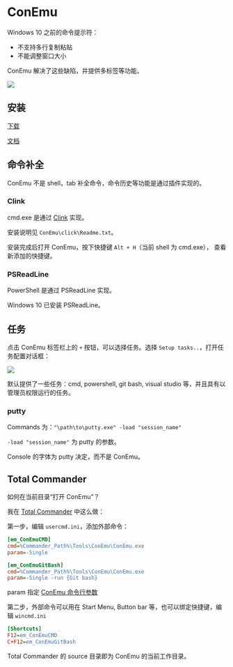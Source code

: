 # ConEmu

Windows 10 之前的命令提示符：

- 不支持多行复制粘贴
- 不能调整窗口大小

ConEmu 解决了这些缺陷，并提供多标签等功能。

![](https://conemu.github.io/img/ConEmu-Maximus5.png)

## 安装

[下载](https://github.com/Maximus5/ConEmu/releases)

[文档](https://conemu.github.io/)

## 命令补全

ConEmu 不是 shell，tab 补全命令，命令历史等功能是通过插件实现的。

### Clink

cmd.exe 是通过 [Clink](https://mridgers.github.io/clink/) 实现。

安装说明见 `ConEmu\click\Readme.txt`。

安装完成后打开 ConEmu，按下快捷键 `Alt + H`（当前 shell 为 cmd.exe）， 查看新添加的快捷键。

### PSReadLine

PowerShell 是通过 PSReadLine 实现。

Windows 10 已安装 PSReadLine。

## 任务

点击 ConEmu 标签栏上的 `+` 按钮，可以选择任务。选择 `Setup tasks..`，打开任务配置对话框：

![](https://conemu.github.io/img/Settings-Tasks.png)

默认提供了一些任务：cmd, powershell, git bash, visual studio 等，并且具有以管理员权限运行的任务。

### putty

Commands 为：`"\path\to\putty.exe" -load "session_name"`

`-load "session_name"` 为 putty 的参数。

Console 的字体为 putty 决定，而不是 ConEmu。

## Total Commander

如何在当前目录“打开 ConEmu”？

我在 [Total Commander](../totalcmd/index.md) 中这么做：

第一步，编辑 `usercmd.ini`，添加外部命令：

```ini
[em_ConEmuCMD]
cmd=%Commander_Path%\Tools\ConEmu\ConEmu.exe
param=-Single

[em_ConEmuGitBash]
cmd=%Commander_Path%\Tools\ConEmu\ConEmu.exe
param=-Single -run {Git bash}
```

param 指定 [ConEmu 命令行参数](http://conemu.github.io/en/ConEmuArgs.html)

第二步，外部命令可以用在 Start Menu, Button bar 等，也可以绑定快捷键，编辑 `wincmd.ini`

```ini
[Shortcuts]
F12=em_ConEmuCMD
C+F12=em_ConEmuGitBash
```

Total Commander 的 source 目录即为 ConEmu 的当前工作目录。
